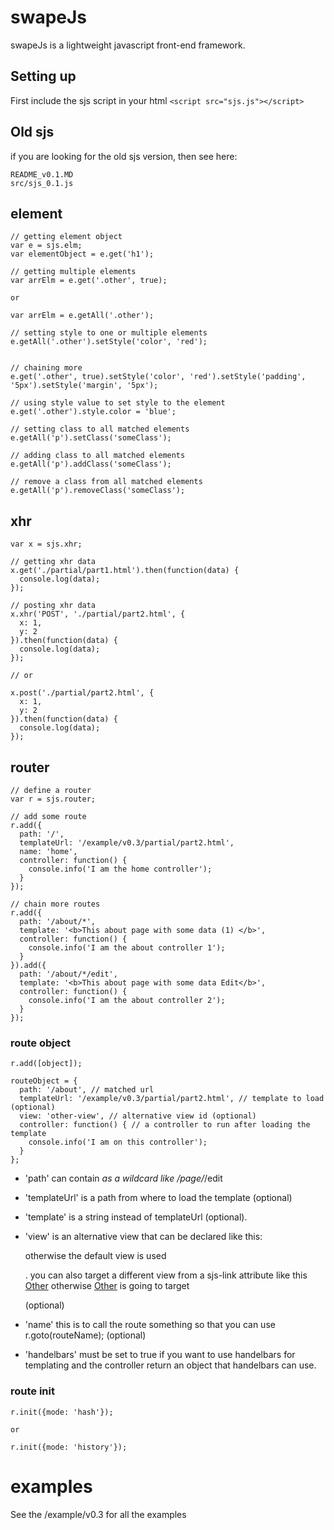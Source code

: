 # swapeJs

swapeJs is a lightweight javascript front-end framework.

## Setting up

First include the sjs script in your html `<script src="sjs.js"></script>`

## Old sjs

if you are looking for the old sjs version, then see here:

```
README_v0.1.MD
src/sjs_0.1.js
```

## element

```
// getting element object
var e = sjs.elm;
var elementObject = e.get('h1');

// getting multiple elements
var arrElm = e.get('.other', true);

or

var arrElm = e.getAll('.other');

// setting style to one or multiple elements
e.getAll('.other').setStyle('color', 'red');


// chaining more
e.get('.other', true).setStyle('color', 'red').setStyle('padding', '5px').setStyle('margin', '5px');

// using style value to set style to the element
e.get('.other').style.color = 'blue';

// setting class to all matched elements
e.getAll('p').setClass('someClass');

// adding class to all matched elements
e.getAll('p').addClass('someClass');

// remove a class from all matched elements
e.getAll('p').removeClass('someClass');
```

## xhr

```
var x = sjs.xhr;

// getting xhr data
x.get('./partial/part1.html').then(function(data) {
  console.log(data);
});

// posting xhr data
x.xhr('POST', './partial/part2.html', {
  x: 1,
  y: 2
}).then(function(data) {
  console.log(data);
});

// or

x.post('./partial/part2.html', {
  x: 1,
  y: 2
}).then(function(data) {
  console.log(data);
});
```

## router

```
// define a router
var r = sjs.router;

// add some route
r.add({
  path: '/',
  templateUrl: '/example/v0.3/partial/part2.html',
  name: 'home',
  controller: function() {
    console.info('I am the home controller');
  }
});

// chain more routes
r.add({
  path: '/about/*',
  template: '<b>This about page with some data (1) </b>',
  controller: function() {
    console.info('I am the about controller 1');
  }
}).add({
  path: '/about/*/edit',
  template: '<b>This about page with some data Edit</b>',
  controller: function() {
    console.info('I am the about controller 2');
  }
});
```

### route object

```
r.add([object]);

routeObject = {
  path: '/about', // matched url
  templateUrl: '/example/v0.3/partial/part2.html', // template to load (optional)
  view: 'other-view', // alternative view id (optional)
  controller: function() { // a controller to run after loading the template
    console.info('I am on this controller');
  }
};
```

- 'path' can contain _as a wildcard like /page/_/edit
- 'templateUrl' is a path from where to load the template (optional)
- 'template' is a string instead of templateUrl (optional).
- 'view' is an alternative view that can be declared like this:

  <sjs-view id="other-view">
  </sjs-view>

  otherwise the default view is used

  <sjs-view>
  </sjs-view>

  . you can also target a different view from a sjs-link attribute like this [Other](/other) otherwise [Other](/other) is going to target

  <sjs-view>
  </sjs-view>

  (optional)

- 'name' this is to call the route something so that you can use r.goto(routeName); (optional)
- 'handelbars' must be set to true if you want to use handelbars for templating and the controller return an object that handelbars can use.

### route init

```
r.init({mode: 'hash'});

or

r.init({mode: 'history'});
```

# examples

See the /example/v0.3 for all the examples
